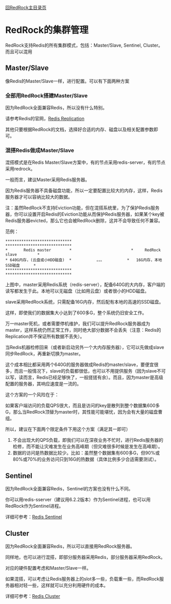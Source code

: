 [回RedRock主目录页](../README.md)

# RedRock的集群管理

RedRock支持Redis的所有集群模式，包括：Master/Slave, Sentinel, Cluster。而且可以混用

## Master/Slave

像Redis的Master/Slave一样，进行配置。可以有下面两种方案

### 全部用RedRock搭建Master/Slave

因为RedRock全面兼容Redis，所以没有什么特别。

请参考Redis的官网，[Redis Replication](https://redis.io/docs/manual/replication/)

其他只要根据RedRock的文档，选择好合适的内存、磁盘以及相关配置参数即可。

### 混搭Redis做成Master/Slave

混搭模式是在Redis Master/Slave方案中，有的节点采用redis-server，有的节点采用redrock。

一般而言，建议Master采用Redis服务器。

因为Redis服务器不具备磁盘功能，所以一定要配置比较大的内存，这样，Redis服务器才可以容纳比较大的数据。

注：虽然RedRock不支持Eviction功能，但在混搭系统里，为了保护Redis服务器，你可以设置开启Redis的Eviction功能从而保护Redis服务器，如果某个key被Redis服务器evicted，那么它也会被RedRock删除，这并不会导致任何不兼容。

范例：

```                             
*****************************                          *****************************            
*       Redis master        *                          *     RedRock slave         *
* 640G内存，(云盘或小HDD磁盘)  *           。。。          *   16G内存，本地SSD磁盘      *
*****************************                          *****************************
```

上图中，master采用Redis系统（redis-server），配备640G的大内存，客户端的读写都发生于此。本地可以无磁盘（比如用云盘）或者很小的HDD磁盘。

slave采用RedRock系统，只需配备16G内存，然后配有本地的高速的SSD磁盘。

这样，即使我们的数据集大小达到了600多G，整个系统仍旧安全工作。

万一master死机，或者需要停机维护，我们可以提升RedRock服务器成为master，这样系统仍然正常工作，同时绝大部分数据不会丢失（注意：Redis的Replication并不保证所有数据不丢失）。

当Redis机器检修回来（或者新启动另外一个大内存服务器），它可以先做成slave同步RedRock，再重新切换为master。

这个成本相比都采用两个640G的服务器做成Redis的master/slave，要便宜很多，而且一般情况下，slave的负载都很低，也可以不用提供服务（因为slave不可以写，读而言，Redis已经足够快了，一般搓搓有余）。而且，因为master是高级配置的服务器，其响应速度是一流的。

这个方案的一个风险在于：

如果客户端访问的负载QPS很大，而且是访问的key是散列到整个数据集600多G，那么当RedRock顶替为master时，其性能可能堪忧，因为会有大量的磁盘曹组。

所以，建议在下面两个限定条件下用这个方案（满足其一即可）

1. 不会出现大的QPS负载，即我们可以在深夜业务不忙时，进行Redis服务器的检修，而不能让灾难发生在业务高峰期（但灾难很多时候是发生在高峰期）。
2. 数据的访问是热数据比较少。比如：虽然整个数据集有600多G，但90%或80%或70%的业务访问只到16G的热数据（具体比例多少合适需要测试）。

## Sentinel

因为RedRock全面兼容Redis，Sentinel的方案也没有什么不同。

你可以用redis-sserver（建议用6.2.2版本）作为Sentinel进程，也可以用RedRock作为Sentinel进程。

详细可参考：[Redis Sentinel](https://redis.io/docs/manual/sentinel/)

## Cluster

因为RedRock全面兼容Redis，所以可以直接用RedRock服务器。

同样地，也可以进行混搭，即部分服务器采用Redis，部分服务器采用RedRock。

对应的硬件配置考虑和Master/Slave一样。

如果混搭，可以考虑让Redis服务器上的slot多一些，负载重一些，而RedRock服务器相对轻一些，这样就可以充分利用硬件的成本。

详细可参考：[Redis Cluster](https://redis.io/docs/manual/scaling/)
